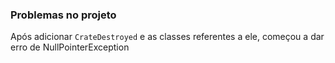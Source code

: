 ### Problemas no projeto

Após adicionar `CrateDestroyed` e as classes referentes a ele, começou a dar erro de NullPointerException
